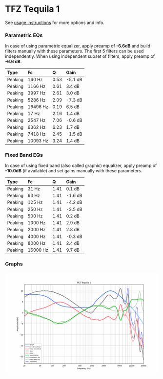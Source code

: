 # TFZ Tequila 1
See [usage instructions](https://github.com/jaakkopasanen/AutoEq#usage) for more options and info.

### Parametric EQs
In case of using parametric equalizer, apply preamp of **-6.6dB** and build filters manually
with these parameters. The first 5 filters can be used independently.
When using independent subset of filters, apply preamp of **-6.6 dB**.

| Type    | Fc       |    Q | Gain    |
|:--------|:---------|:-----|:--------|
| Peaking | 160 Hz   | 0.53 | -5.1 dB |
| Peaking | 1166 Hz  | 0.61 | 3.4 dB  |
| Peaking | 3997 Hz  | 2.61 | 3.0 dB  |
| Peaking | 5286 Hz  | 2.09 | -7.3 dB |
| Peaking | 16496 Hz | 0.19 | 6.5 dB  |
| Peaking | 17 Hz    | 2.16 | 1.4 dB  |
| Peaking | 2547 Hz  | 7.06 | -0.6 dB |
| Peaking | 6362 Hz  | 6.23 | 1.7 dB  |
| Peaking | 7418 Hz  | 2.45 | -1.5 dB |
| Peaking | 10093 Hz | 3.24 | 1.4 dB  |

### Fixed Band EQs
In case of using fixed band (also called graphic) equalizer, apply preamp of **-10.0dB**
(if available) and set gains manually with these parameters.

| Type    | Fc       |    Q | Gain    |
|:--------|:---------|:-----|:--------|
| Peaking | 31 Hz    | 1.41 | 0.1 dB  |
| Peaking | 63 Hz    | 1.41 | -1.6 dB |
| Peaking | 125 Hz   | 1.41 | -4.2 dB |
| Peaking | 250 Hz   | 1.41 | -3.5 dB |
| Peaking | 500 Hz   | 1.41 | 0.2 dB  |
| Peaking | 1000 Hz  | 1.41 | 2.9 dB  |
| Peaking | 2000 Hz  | 1.41 | 2.8 dB  |
| Peaking | 4000 Hz  | 1.41 | -0.3 dB |
| Peaking | 8000 Hz  | 1.41 | 2.4 dB  |
| Peaking | 16000 Hz | 1.41 | 9.7 dB  |

### Graphs
![](./TFZ%20Tequila%201.png)